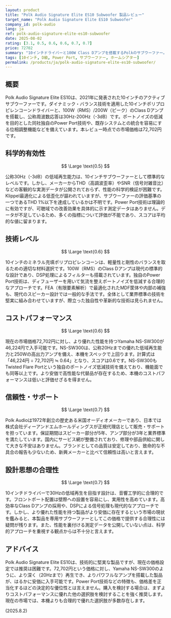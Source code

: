 ```yaml
---
layout: product
title: "Polk Audio Signature Elite ES10 Subwoofer 製品レビュー"
target_name: "Polk Audio Signature Elite ES10 Subwoofer"
company_id: polk-audio
lang: ja
ref: polk-audio-signature-elite-es10-subwoofer
date: 2025-08-02
rating: [3.1, 0.5, 0.6, 0.6, 0.7, 0.7]
price: 72702
summary: "10インチドライバーと100W Class Dアンプを搭載するPolkのサブウーファー。公称30Hzの低域再生とPower Port技術を特徴とするが、より安価で高性能な代替品が存在するため、コストパフォーマンスの優位性は低い。"
tags: [10インチ, D級, Power Port, サブウーファー, ホームシアター]
permalink: /products/ja/polk-audio-signature-elite-es10-subwoofer/
---
```

## 概要

Polk Audio Signature Elite ES10は、2021年に発表された10インチのアクティブサブウーファーです。ダイナミック・バランス技術を適用した10インチポリプロピレンコーンドライバーと、100W（RMS）/200W（ピーク）のClass Dアンプを搭載し、公称周波数応答は30Hz-200Hz（-3dB）です。ポートノイズの低減を目的とした同社独自のPower Port技術や、既存システムとの統合を容易にする位相調整機能などを備えています。本レビュー時点での市場価格は72,702円です。

## 科学的有効性

$$ \Large \text{0.5} $$

公称30Hz（-3dB）の低域再生能力は、10インチサブウーファーとして標準的なレベルです。しかし、メーカーからTHD（高調波歪率）やSNR（信号対雑音比）などの客観的な実測データが公開されておらず、性能の科学的検証が困難です。Klippel最適化による低歪化が謳われていますが、サブウーファーの評価基準の一つであるTHD 1%以下を達成しているかは不明です。Power Port技術は理論的に有効ですが、可聴域での改善効果を具体的に示す測定データはありません。データが不足しているため、多くの指標について評価が不能であり、スコアは平均的な値に留まります。

## 技術レベル

$$ \Large \text{0.6} $$

10インチのミネラル充填ポリプロピレンコーンは、軽量性と剛性のバランスを取るための適切な材料選択です。100W（RMS）のClass Dアンプは現代の標準的な設計であり、DSP処理によるフィルターも搭載されています。独自のPower Port技術は、ディフューザーを用いて気流を整えポートノイズを低減する合理的なアプローチです。FEA（有限要素解析）で最適化されたMDF筐体や内部の補強も、現代のスピーカー設計では一般的な手法です。全体として業界標準の技術を堅実に組み合わせていますが、際立った独自性や革新的な技術は見られません。

## コストパフォーマンス

$$ \Large \text{0.6} $$

現在の市場価格72,702円に対し、より優れた性能を持つYamaha NS-SW300が46,224円で入手可能です。NS-SW300は、公称20Hzまでの優れた低域再生能力と250Wの高出力アンプを備え、本機をスペックで上回ります。計算式は「46,224円 ÷ 72,702円 ≒ 0.64」となり、スコアは0.6です。NS-SW300もTwisted Flare Portという独自のポートノイズ低減技術を備えており、機能面でも同等以上です。より安価で高性能な代替品が存在するため、本機のコストパフォーマンスは低いと評価せざるを得ません。

## 信頼性・サポート

$$ \Large \text{0.7} $$

Polk Audioは1972年創立の歴史ある米国オーディオメーカーであり、日本では株式会社ディーアンドエムホールディングスが正規代理店として販売・サポートを担っています。保証期間はスピーカー部分が5年、アンプ部分が3年と業界標準を満たしています。国内にサービス網が整備されており、修理や部品供給に関して大きな不安はありません。ブランドとしての品質は安定しており、致命的な不具合の報告も少ないため、新興メーカーと比べて信頼性は高いと言えます。

## 設計思想の合理性

$$ \Large \text{0.7} $$

10インチドライバーで30Hzの低域再生を目指す設計は、音響工学的に合理的です。フロントポート配置は壁際への設置を容易にし、実用性を高めています。高効率なClass Dアンプの採用や、DSPによる信号処理も現代的なアプローチです。しかし、より優れた性能を持つ製品がより安価に存在するという市場の現状を鑑みると、本製品を専用サブウーファーとしてこの価格で提供する合理性には疑問が残ります。また、性能を裏付ける測定データを公開していない点は、科学的アプローチを重視する観点からは不十分と言えます。

## アドバイス

Polk Audio Signature Elite ES10は、技術的に堅実な製品ですが、現在の価格設定では推奨は困難です。72,702円という価格に対し、Yamaha NS-SW300のように、より深く（20Hzまで）再生でき、よりパワフルなアンプを搭載した製品が、はるかに安価に入手可能です。Power Port技術などの特徴も、価格差を正当化するほどの決定的な優位性とは言えません。購入を検討する場合は、まずよりコストパフォーマンスに優れた他の選択肢を検討することを強く推奨します。現在の市場では、本機よりも合理的で優れた選択肢が多数存在します。

(2025.8.2)
